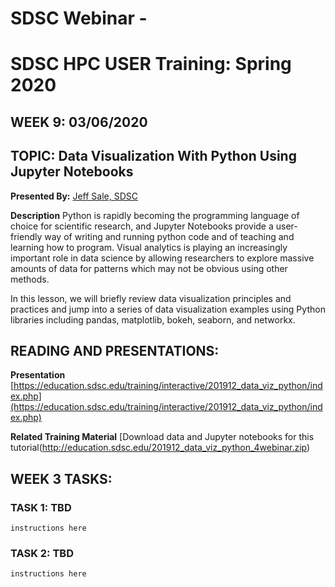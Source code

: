# SDSC Webinar - 


# SDSC HPC USER Training:  Spring 2020
## WEEK 9: 03/06/2020

## TOPIC: Data Visualization With Python Using Jupyter Notebooks

**Presented By:**  [Jeff Sale, SDSC](https://hpc-students.sdsc.edu/instr_bios/jeff_sale.html)

**Description**
Python is rapidly becoming the programming language of choice for scientific research, and Jupyter Notebooks provide a user-friendly way of writing and running python code and of teaching and learning how to program. Visual analytics is playing an increasingly important role in data science by allowing researchers to explore massive amounts of data for patterns which may not be obvious using other methods.

In this lesson, we will briefly review data visualization principles and practices and jump into a series of data visualization examples using Python libraries including pandas, matplotlib, bokeh, seaborn, and networkx. 

## READING AND PRESENTATIONS:

**Presentation** 
[https://education.sdsc.edu/training/interactive/201912_data_viz_python/index.php](https://education.sdsc.edu/training/interactive/201912_data_viz_python/index.php)

**Related Training Material** 
[Download data and Jupyter notebooks for this tutorial(http://education.sdsc.edu/201912_data_viz_python_4webinar.zip)



## WEEK 3 TASKS:
### TASK 1:  TBD

```
instructions here
```

### TASK 2:  TBD
```
instructions here
```


